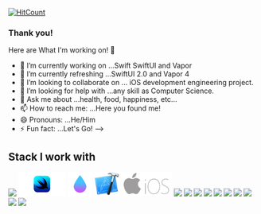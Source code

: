 [![HitCount](http://hits.dwyl.com/rogerbay/rogerbay.svg)](http://hits.dwyl.com/rogerbay/rogerbay)

### Thank you! 

Here are What I'm working on! 👋


- 🔭 I’m currently working on ...Swift SwiftUI and Vapor
- 🌱 I’m currently refreshing ...SwiftUI 2.0 and Vapor 4
- 👯 I’m looking to collaborate on ... iOS development engineering project.
- 🤔 I’m looking for help with ...any skill as Computer Science.
- 💬 Ask me about ...health, food, happiness, etc...
- 📫 How to reach me: ...Here you found me!
- 😄 Pronouns: ...He/Him
- ⚡ Fun fact: ...Let's Go!
-->

## Stack I work with
<code><img height="50" src="https://www.vectorlogo.zone/logos/swift/swift-horizontal.svg"></code>
<code><img height="50" src="https://github.com/rogerbay/image-public/blob/master/swiftui.jpg"></code>
<code><img height="50" src="https://github.com/rogerbay/image-public/blob/master/vapordroplet.png"></code>
<code><img height="50" src="https://github.com/rogerbay/image-public/blob/master/xcode.png"></code>
<code><img height="50" src="https://github.com/rogerbay/image-public/blob/master/iOSApple.jpg"></code>
<code><img height="50" src="https://www.vectorlogo.zone/logos/postgresql/postgresql-horizontal.svg"></code>
<code><img height="50" src="https://www.vectorlogo.zone/logos/mysql/mysql-horizontal.svg"></code>
<code><img height="50" src="https://www.vectorlogo.zone/logos/sqlite/sqlite-ar21.svg"></code>
<code><img height="50" src="https://www.vectorlogo.zone/logos/nodejs/nodejs-horizontal.svg"></code>
<code><img height="50" src="https://www.vectorlogo.zone/logos/github/github-ar21.svg"></code>
<code><img height="50" src="https://www.vectorlogo.zone/logos/getpostman/getpostman-ar21.svg"></code>
<code><img height="50" src="https://www.vectorlogo.zone/logos/git-scm/git-scm-ar21.svg"></code>
<code><img height="50" src="https://www.vectorlogo.zone/logos/apache/apache-official.svg"></code>
<code><img height="50" src="https://www.vectorlogo.zone/logos/linux/linux-ar21.svg"></code>
<code><img height="50" src="https://www.vectorlogo.zone/logos/ubuntu/ubuntu-ar21.svg"></code>


